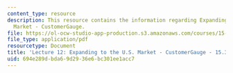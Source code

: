 ```yaml
---
content_type: resource
description: This resource contains the information regarding Expanding to the U.S.
  Market - CustomerGauge.
file: https://ol-ocw-studio-app-production.s3.amazonaws.com/courses/15-387-entrepreneurial-sales-spring-2015/694e289dbda69d2936e6bc301ee1acc7_MIT15_387S15_Lecture12.pdf
file_type: application/pdf
resourcetype: Document
title: 'Lecture 12: Expanding to the U.S. Market - CustomerGauge - 15.387 Spring 2015'
uid: 694e289d-bda6-9d29-36e6-bc301ee1acc7
---
```

